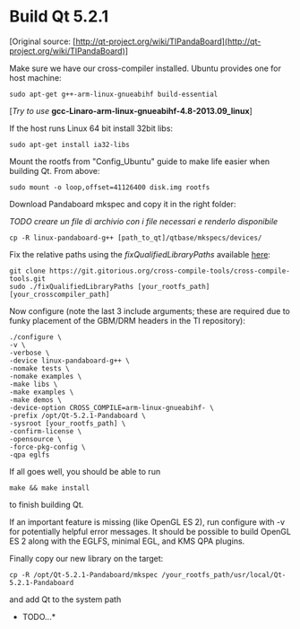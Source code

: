 Build Qt 5.2.1
==============

[Original source: [http://qt-project.org/wiki/TIPandaBoard](http://qt-project.org/wiki/TIPandaBoard)]

Make sure we have our cross-compiler installed. 
Ubuntu provides one for host machine:
```
sudo apt-get g++-arm-linux-gnueabihf build-essential
```

[*Try to use* **gcc-Linaro-arm-linux-gnueabihf-4.8-2013.09_linux**]

If the host runs Linux 64 bit install 32bit libs:
```
sudo apt-get install ia32-libs
```

Mount the rootfs from "Config_Ubuntu" guide to make life easier when building Qt. From above:
```
sudo mount -o loop,offset=41126400 disk.img rootfs
```

Download Pandaboard mkspec and copy it in the right folder:

*TODO creare un file di archivio con i file necessari e renderlo disponibile*
```
cp -R linux-pandaboard-g++ [path_to_qt]/qtbase/mkspecs/devices/
```

Fix the relative paths using the *fixQualifiedLibraryPaths* available [here](https://gitorious.org/cross-compile-tools/cross-compile-tools/source/98c51c5939d91884b096dd2fbee859803fd34fef:fixQualifiedLibraryPaths):
```
git clone https://git.gitorious.org/cross-compile-tools/cross-compile-tools.git
sudo ./fixQualifiedLibraryPaths [your_rootfs_path] [your_crosscompiler_path]
```

Now configure (note the last 3 include arguments; these are required due to funky placement of the GBM/DRM headers in 
the TI repository):
```
./configure \
-v \
-verbose \
-device linux-pandaboard-g++ \
-nomake tests \
-nomake examples \
-make libs \
-make examples \
-make demos \
-device-option CROSS_COMPILE=arm-linux-gnueabihf- \
-prefix /opt/Qt-5.2.1-Pandaboard \
-sysroot [your_rootfs_path] \
-confirm-license \
-opensource \
-force-pkg-config \
-qpa eglfs
```

If all goes well, you should be able to run
```
make && make install
```
to finish building Qt. 

If an important feature is missing (like OpenGL ES 2), run configure with -v for potentially helpful error messages. 
It should be possible to build OpenGL ES 2 along with the EGLFS, minimal EGL, and KMS QPA plugins.

Finally copy our new library on the target:
```
cp -R /opt/Qt-5.2.1-Pandaboard/mkspec /your_rootfs_path/usr/local/Qt-5.2.1-Pandaboard
```

and add Qt to the system path
* TODO...*
